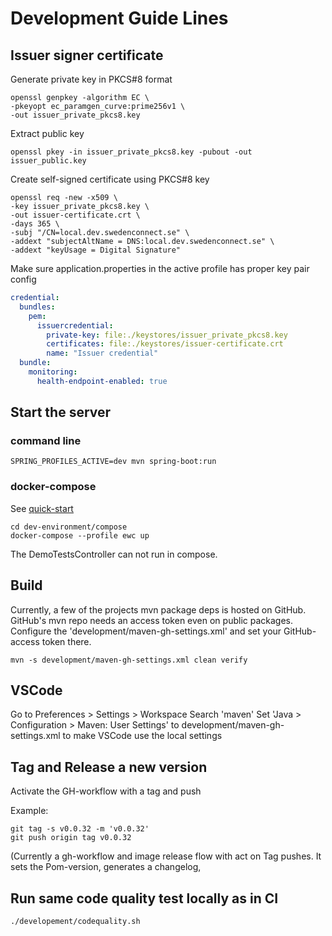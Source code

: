 # Development Guide Lines

## Issuer signer certificate

Generate private key in PKCS#8 format
```
openssl genpkey -algorithm EC \
-pkeyopt ec_paramgen_curve:prime256v1 \
-out issuer_private_pkcs8.key
```

Extract public key
```
openssl pkey -in issuer_private_pkcs8.key -pubout -out issuer_public.key
```

Create self-signed certificate using PKCS#8 key
```
openssl req -new -x509 \
-key issuer_private_pkcs8.key \
-out issuer-certificate.crt \
-days 365 \
-subj "/CN=local.dev.swedenconnect.se" \
-addext "subjectAltName = DNS:local.dev.swedenconnect.se" \
-addext "keyUsage = Digital Signature"
```


Make sure application.properties in the active profile has proper key pair config
```yaml
credential:
  bundles:
    pem:
      issuercredential:
        private-key: file:./keystores/issuer_private_pkcs8.key
        certificates: file:./keystores/issuer-certificate.crt
        name: "Issuer credential"
  bundle:
    monitoring:
      health-endpoint-enabled: true
```

## Start the server

### command line

```shell
SPRING_PROFILES_ACTIVE=dev mvn spring-boot:run
```

### docker-compose

See [quick-start](../dev-environment/compose/quick-start.md)
```shell
cd dev-environment/compose
docker-compose --profile ewc up
```
The DemoTestsController can not run in compose.

## Build

Currently, a few of the projects mvn package deps is hosted on GitHub.
GitHub's mvn repo needs an access token even on public packages.
Configure the 'development/maven-gh-settings.xml' and set your GitHub-access token there.

```shell
mvn -s development/maven-gh-settings.xml clean verify
```

## VSCode

Go to Preferences > Settings > Workspace
Search 'maven'
Set 'Java > Configuration > Maven: User Settings' to development/maven-gh-settings.xml to make VSCode use the local settings

## Tag and Release a new version

Activate the GH-workflow with a tag and push

Example:

```shell
git tag -s v0.0.32 -m 'v0.0.32'
git push origin tag v0.0.32
```

(Currently a gh-workflow and image release flow with act on Tag pushes.
It sets the Pom-version, generates a changelog,  

## Run same code quality test locally as in CI

```shell
./developement/codequality.sh
```
